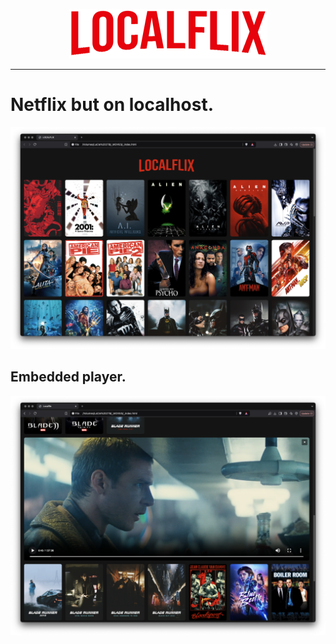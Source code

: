 
<p align="center"><img src="localflix.png"></p>

---

<p align="center"><h1>Netflix but on <strong>localhost</strong>.</h1></p>

![print_1.png](print_1.png)

<p align="center"><h2>Embedded player.</h2></p>

![print_2.png](print_2.png)
